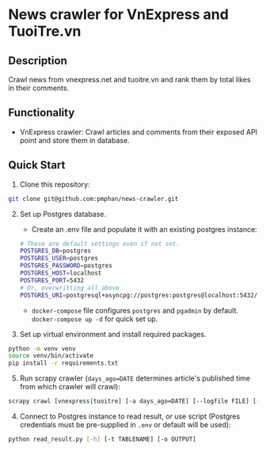 # News crawler for VnExpress and TuoiTre.vn

## Description

Crawl news from vnexpress.net and tuoitre.vn and rank them by total likes in their comments.

## Functionality

- VnExpress crawler: Crawl articles and comments from their exposed API point and store them in database.

## Quick Start

1. Clone this repository:
```bash
git clone git@github.com:pmphan/news-crawler.git
```

2. Set up Postgres database. 
    - Create an .env file and populate it with an existing postgres instance:
    ```bash
    # These are default settings even if not set.
    POSTGRES_DB=postgres
    POSTGRES_USER=postgres
    POSTGRES_PASSWORD=postgres
    POSTGRES_HOST=localhost
    POSTGRES_PORT=5432
    # Or, overwritting all above
    POSTGRES_URI=postgresql+asyncpg://postgres:postgres@localhost:5432/postgres
    ```
    - `docker-compose` file configures `postgres` and `pgadmin` by default. `docker-compose up -d` for quick set up.

4. Set up virtual environment and install required packages.
```bash
python -m venv venv
source venv/bin/activate
pip install -r requirements.txt
```

5. Run scrapy crawler (`days_ago=DATE` determines article's published time from which crawler will crawl):
```bash
scrapy crawl [vnexpress|tuoitre] [-a days_ago=DATE] [--logfile FILE] [--loglevel LEVEL]
```

4. Connect to Postgres instance to read result, or use script (Postgres credentials must be pre-supplied in `.env` or default will be used):
```bash
python read_result.py [-h] [-t TABLENAME] [-o OUTPUT]
```